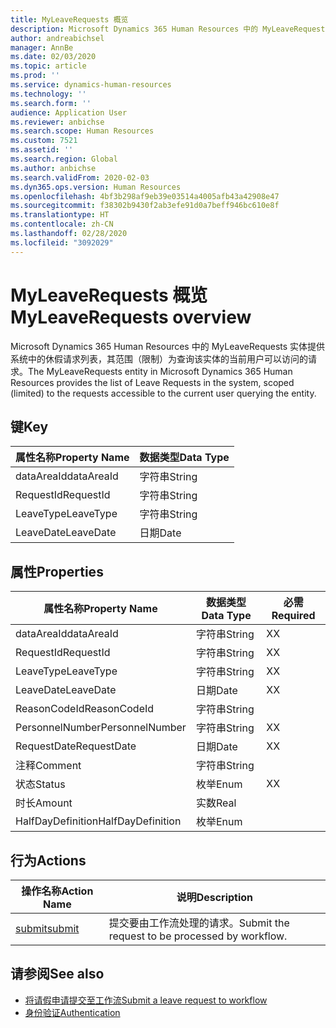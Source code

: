 ```yaml
---
title: MyLeaveRequests 概览
description: Microsoft Dynamics 365 Human Resources 中的 MyLeaveRequests 实体提供系统中的休假请求列表，其范围（限制）为查询该实体的当前用户可以访问的请求。
author: andreabichsel
manager: AnnBe
ms.date: 02/03/2020
ms.topic: article
ms.prod: ''
ms.service: dynamics-human-resources
ms.technology: ''
ms.search.form: ''
audience: Application User
ms.reviewer: anbichse
ms.search.scope: Human Resources
ms.custom: 7521
ms.assetid: ''
ms.search.region: Global
ms.author: anbichse
ms.search.validFrom: 2020-02-03
ms.dyn365.ops.version: Human Resources
ms.openlocfilehash: 4bf3b298af9eb39e03514a4005afb43a42908e47
ms.sourcegitcommit: f38302b9430f2ab3efe91d0a7beff946bc610e8f
ms.translationtype: HT
ms.contentlocale: zh-CN
ms.lasthandoff: 02/28/2020
ms.locfileid: "3092029"
---
```

# <a name="myleaverequests-overview"></a><span data-ttu-id="5cdc0-103">MyLeaveRequests 概览</span><span class="sxs-lookup"><span data-stu-id="5cdc0-103">MyLeaveRequests overview</span></span>

<span data-ttu-id="5cdc0-104">Microsoft Dynamics 365 Human Resources 中的 MyLeaveRequests 实体提供系统中的休假请求列表，其范围（限制）为查询该实体的当前用户可以访问的请求。</span><span class="sxs-lookup"><span data-stu-id="5cdc0-104">The MyLeaveRequests entity in Microsoft Dynamics 365 Human Resources provides the list of Leave Requests in the system, scoped (limited) to the requests accessible to the current user querying the entity.</span></span>

## <a name="key"></a><span data-ttu-id="5cdc0-105">键</span><span class="sxs-lookup"><span data-stu-id="5cdc0-105">Key</span></span>

  | <span data-ttu-id="5cdc0-106">属性名称</span><span class="sxs-lookup"><span data-stu-id="5cdc0-106">Property Name</span></span> | <span data-ttu-id="5cdc0-107">数据类型</span><span class="sxs-lookup"><span data-stu-id="5cdc0-107">Data Type</span></span> |
  |---------------|-----------|
  | <span data-ttu-id="5cdc0-108">dataAreaId</span><span class="sxs-lookup"><span data-stu-id="5cdc0-108">dataAreaId</span></span>    | <span data-ttu-id="5cdc0-109">字符串</span><span class="sxs-lookup"><span data-stu-id="5cdc0-109">String</span></span>    |
  | <span data-ttu-id="5cdc0-110">RequestId</span><span class="sxs-lookup"><span data-stu-id="5cdc0-110">RequestId</span></span>     | <span data-ttu-id="5cdc0-111">字符串</span><span class="sxs-lookup"><span data-stu-id="5cdc0-111">String</span></span>    |
  | <span data-ttu-id="5cdc0-112">LeaveType</span><span class="sxs-lookup"><span data-stu-id="5cdc0-112">LeaveType</span></span>     | <span data-ttu-id="5cdc0-113">字符串</span><span class="sxs-lookup"><span data-stu-id="5cdc0-113">String</span></span>    |
  | <span data-ttu-id="5cdc0-114">LeaveDate</span><span class="sxs-lookup"><span data-stu-id="5cdc0-114">LeaveDate</span></span>     | <span data-ttu-id="5cdc0-115">日期</span><span class="sxs-lookup"><span data-stu-id="5cdc0-115">Date</span></span>      |
  
## <a name="properties"></a><span data-ttu-id="5cdc0-116">属性</span><span class="sxs-lookup"><span data-stu-id="5cdc0-116">Properties</span></span>

  | <span data-ttu-id="5cdc0-117">属性名称</span><span class="sxs-lookup"><span data-stu-id="5cdc0-117">Property Name</span></span>     | <span data-ttu-id="5cdc0-118">数据类型</span><span class="sxs-lookup"><span data-stu-id="5cdc0-118">Data Type</span></span> | <span data-ttu-id="5cdc0-119">必需</span><span class="sxs-lookup"><span data-stu-id="5cdc0-119">Required</span></span> |
  |-------------------|-----------|----------|
  | <span data-ttu-id="5cdc0-120">dataAreaId</span><span class="sxs-lookup"><span data-stu-id="5cdc0-120">dataAreaId</span></span>        | <span data-ttu-id="5cdc0-121">字符串</span><span class="sxs-lookup"><span data-stu-id="5cdc0-121">String</span></span>    | <span data-ttu-id="5cdc0-122">X</span><span class="sxs-lookup"><span data-stu-id="5cdc0-122">X</span></span>        |
  | <span data-ttu-id="5cdc0-123">RequestId</span><span class="sxs-lookup"><span data-stu-id="5cdc0-123">RequestId</span></span>         | <span data-ttu-id="5cdc0-124">字符串</span><span class="sxs-lookup"><span data-stu-id="5cdc0-124">String</span></span>    | <span data-ttu-id="5cdc0-125">X</span><span class="sxs-lookup"><span data-stu-id="5cdc0-125">X</span></span>        |
  | <span data-ttu-id="5cdc0-126">LeaveType</span><span class="sxs-lookup"><span data-stu-id="5cdc0-126">LeaveType</span></span>         | <span data-ttu-id="5cdc0-127">字符串</span><span class="sxs-lookup"><span data-stu-id="5cdc0-127">String</span></span>    | <span data-ttu-id="5cdc0-128">X</span><span class="sxs-lookup"><span data-stu-id="5cdc0-128">X</span></span>        |
  | <span data-ttu-id="5cdc0-129">LeaveDate</span><span class="sxs-lookup"><span data-stu-id="5cdc0-129">LeaveDate</span></span>         | <span data-ttu-id="5cdc0-130">日期</span><span class="sxs-lookup"><span data-stu-id="5cdc0-130">Date</span></span>      | <span data-ttu-id="5cdc0-131">X</span><span class="sxs-lookup"><span data-stu-id="5cdc0-131">X</span></span>        |
  | <span data-ttu-id="5cdc0-132">ReasonCodeId</span><span class="sxs-lookup"><span data-stu-id="5cdc0-132">ReasonCodeId</span></span>      | <span data-ttu-id="5cdc0-133">字符串</span><span class="sxs-lookup"><span data-stu-id="5cdc0-133">String</span></span>    |          |
  | <span data-ttu-id="5cdc0-134">PersonnelNumber</span><span class="sxs-lookup"><span data-stu-id="5cdc0-134">PersonnelNumber</span></span>   | <span data-ttu-id="5cdc0-135">字符串</span><span class="sxs-lookup"><span data-stu-id="5cdc0-135">String</span></span>    | <span data-ttu-id="5cdc0-136">X</span><span class="sxs-lookup"><span data-stu-id="5cdc0-136">X</span></span>        |
  | <span data-ttu-id="5cdc0-137">RequestDate</span><span class="sxs-lookup"><span data-stu-id="5cdc0-137">RequestDate</span></span>       | <span data-ttu-id="5cdc0-138">日期</span><span class="sxs-lookup"><span data-stu-id="5cdc0-138">Date</span></span>      | <span data-ttu-id="5cdc0-139">X</span><span class="sxs-lookup"><span data-stu-id="5cdc0-139">X</span></span>        |
  | <span data-ttu-id="5cdc0-140">注释</span><span class="sxs-lookup"><span data-stu-id="5cdc0-140">Comment</span></span>           | <span data-ttu-id="5cdc0-141">字符串</span><span class="sxs-lookup"><span data-stu-id="5cdc0-141">String</span></span>    |          |
  | <span data-ttu-id="5cdc0-142">状态</span><span class="sxs-lookup"><span data-stu-id="5cdc0-142">Status</span></span>            | <span data-ttu-id="5cdc0-143">枚举</span><span class="sxs-lookup"><span data-stu-id="5cdc0-143">Enum</span></span>      | <span data-ttu-id="5cdc0-144">X</span><span class="sxs-lookup"><span data-stu-id="5cdc0-144">X</span></span>        |
  | <span data-ttu-id="5cdc0-145">时长</span><span class="sxs-lookup"><span data-stu-id="5cdc0-145">Amount</span></span>            | <span data-ttu-id="5cdc0-146">实数</span><span class="sxs-lookup"><span data-stu-id="5cdc0-146">Real</span></span>      |          |
  | <span data-ttu-id="5cdc0-147">HalfDayDefinition</span><span class="sxs-lookup"><span data-stu-id="5cdc0-147">HalfDayDefinition</span></span> | <span data-ttu-id="5cdc0-148">枚举</span><span class="sxs-lookup"><span data-stu-id="5cdc0-148">Enum</span></span>      |          |

## <a name="actions"></a><span data-ttu-id="5cdc0-149">行为</span><span class="sxs-lookup"><span data-stu-id="5cdc0-149">Actions</span></span>

 | <span data-ttu-id="5cdc0-150">操作名称</span><span class="sxs-lookup"><span data-stu-id="5cdc0-150">Action Name</span></span>                               | <span data-ttu-id="5cdc0-151">说明</span><span class="sxs-lookup"><span data-stu-id="5cdc0-151">Description</span></span>                                     |
 |-------------------------------------------|-------------------------------------------------|
 | [<span data-ttu-id="5cdc0-152">submit</span><span class="sxs-lookup"><span data-stu-id="5cdc0-152">submit</span></span>](hr-developer-api-myleaverequests-submit.md)   | <span data-ttu-id="5cdc0-153">提交要由工作流处理的请求。</span><span class="sxs-lookup"><span data-stu-id="5cdc0-153">Submit the request to be processed by workflow.</span></span> |

## <a name="see-also"></a><span data-ttu-id="5cdc0-154">请参阅</span><span class="sxs-lookup"><span data-stu-id="5cdc0-154">See also</span></span>

- [<span data-ttu-id="5cdc0-155">将请假申请提交至工作流</span><span class="sxs-lookup"><span data-stu-id="5cdc0-155">Submit a leave request to workflow</span></span>](hr-developer-api-myleaverequests-submit.md)
- [<span data-ttu-id="5cdc0-156">身份验证</span><span class="sxs-lookup"><span data-stu-id="5cdc0-156">Authentication</span></span>](hr-developer-api-authentication.md)